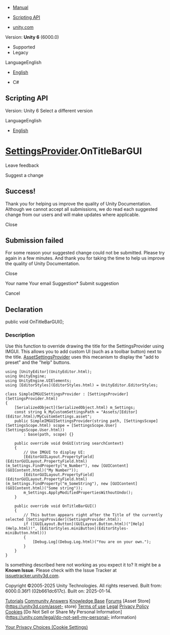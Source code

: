 [ ]()

  * [Manual](../Manual/index.html)
  * [Scripting API](../ScriptReference/index.html)

  * [unity.com](https://unity.com/)

Version: **Unity 6** (6000.0)

  * Supported
  * Legacy

LanguageEnglish

  * [English]()

  * C#

[ ](https://docs.unity3d.com)

## Scripting API

Version: Unity 6 Select a different version

LanguageEnglish

  * [English]()

#  [SettingsProvider](SettingsProvider.html).OnTitleBarGUI

Leave feedback

Suggest a change

## Success!

Thank you for helping us improve the quality of Unity Documentation. Although
we cannot accept all submissions, we do read each suggested change from our
users and will make updates where applicable.

Close

## Submission failed

For some reason your suggested change could not be submitted. Please <a>try
again</a> in a few minutes. And thank you for taking the time to help us
improve the quality of Unity Documentation.

Close

Your name Your email Suggestion* Submit suggestion

Cancel

[ ]()

## Declaration

public void OnTitleBarGUI();

### Description

Use this function to override drawing the title for the SettingsProvider using
IMGUI. This allows you to add custom UI (such as a toolbar button) next to the
title. [AssetSettingsProvider](AssetSettingsProvider.html) uses this mecanism
to display the "add to preset" and the "help" buttons.

    
    
    using [UnityEditor](UnityEditor.html);
    using UnityEngine;
    using UnityEngine.UIElements;
    using [EditorStyles](EditorStyles.html) = UnityEditor.EditorStyles;  
      
    class SimpleIMGUISettingsProvider : [SettingsProvider](SettingsProvider.html)
    {
        [SerializedObject](SerializedObject.html) m_Settings;
        const string k_MyCustomSettingsPath = "Assets/[Editor](Editor.html)/MyCustomSettings.asset";
        public SimpleIMGUISettingsProvider(string path, [SettingsScope](SettingsScope.html) scope = [SettingsScope.User](SettingsScope.User.html))
            : base(path, scope) {}  
      
        public override void OnGUI(string searchContext)
        {
            // Use IMGUI to display UI:
            [EditorGUILayout.PropertyField](EditorGUILayout.PropertyField.html)(m_Settings.FindProperty("m_Number"), new [GUIContent](GUIContent.html)("My Number"));
            [EditorGUILayout.PropertyField](EditorGUILayout.PropertyField.html)(m_Settings.FindProperty("m_SomeString"), new [GUIContent](GUIContent.html)("Some string"));
            m_Settings.ApplyModifiedPropertiesWithoutUndo();
        }  
      
        public override void OnTitleBarGUI()
        {
            // This button appears right after the Title of the currently selected [SettingsProvider](SettingsProvider.html):
            if ([GUILayout.Button](GUILayout.Button.html)("[Help](Help.html)!", [EditorStyles.miniButton](EditorStyles-miniButton.html)))
            {
                [Debug.Log](Debug.Log.html)("You are on your own.");
            }
        }
    }
    

Is something described here not working as you expect it to? It might be a
**Known Issue**. Please check with the Issue Tracker at
[issuetracker.unity3d.com](https://issuetracker.unity3d.com).

Copyright ©2005-2025 Unity Technologies. All rights reserved. Built from:
6000.0.36f1 (02b661dc617c). Built on: 2025-01-14.

[Tutorials](https://unity3d.com/learn) [Community
Answers](https://answers.unity3d.com) [Knowledge
Base](https://support.unity3d.com/hc/en-us)
[Forums](https://forum.unity3d.com) [Asset Store](https://unity3d.com/asset-
store) [Terms of use](https://docs.unity3d.com/Manual/TermsOfUse.html)
[Legal](https://unity.com/legal) [Privacy
Policy](https://unity.com/legal/privacy-policy)
[Cookies](https://unity.com/legal/cookie-policy) [Do Not Sell or Share My
Personal Information](https://unity.com/legal/do-not-sell-my-personal-
information)

[Your Privacy Choices (Cookie Settings)](javascript:void\(0\);)

